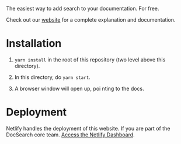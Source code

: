 The easiest way to add search to your documentation. For free.

Check out our [website](https://docsearch.algolia.com/) for a complete explanation and documentation.

# Installation

1. `yarn install` in the root of this repository (two level above this directory).

2. In this directory, do `yarn start`.

3. A browser window will open up, poi nting  to the docs.

# Deployment

Netlify handles the deployment of this website. If you are part of the DocSearch core team. [Access the Netlify Dashboard](https://app.netlify.com/sites/docsearch/overview).
